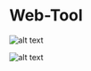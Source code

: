 # Web-Tool
![alt text](https://github.com/alsulke/Social-Media-Comments-Classification/blob/master/Images/home.png)

![alt text](https://github.com/alsulke/Social-Media-Comments-Classification/blob/master/Images/result.png)
